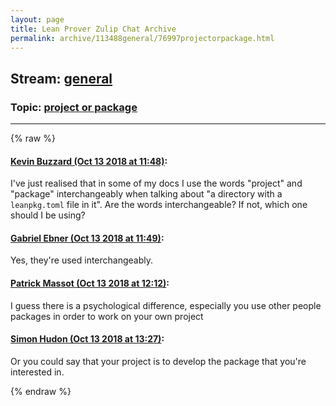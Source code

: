 ```yaml
---
layout: page
title: Lean Prover Zulip Chat Archive 
permalink: archive/113488general/76997projectorpackage.html
---
```


## Stream: [general](index.html)
### Topic: [project or package](76997projectorpackage.html)

---


{% raw %}
#### [ Kevin Buzzard (Oct 13 2018 at 11:48)](https://leanprover.zulipchat.com/#narrow/stream/113488-general/topic/project%20or%20package/near/135725749):
I've just realised that in some of my docs I use the words "project" and "package" interchangeably when talking about "a directory with a `leanpkg.toml` file in it". Are the words interchangeable? If not, which one should I be using?

#### [ Gabriel Ebner (Oct 13 2018 at 11:49)](https://leanprover.zulipchat.com/#narrow/stream/113488-general/topic/project%20or%20package/near/135725770):
Yes, they're used interchangeably.

#### [ Patrick Massot (Oct 13 2018 at 12:12)](https://leanprover.zulipchat.com/#narrow/stream/113488-general/topic/project%20or%20package/near/135726478):
I guess there is a psychological difference, especially you use other people packages in order to work on your own project

#### [ Simon Hudon (Oct 13 2018 at 13:27)](https://leanprover.zulipchat.com/#narrow/stream/113488-general/topic/project%20or%20package/near/135728520):
Or you could say that your project is to develop the package that you're interested in.


{% endraw %}
